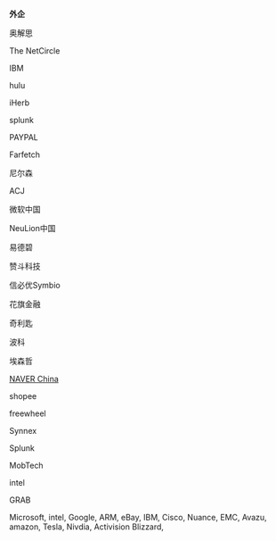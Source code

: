 **外企**

奥解思

The NetCircle

IBM

hulu

iHerb

splunk

PAYPAL

Farfetch

尼尔森

ACJ

微软中国

NeuLion中国

易德碧

赞斗科技

信必优Symbio

花旗金融

奇利匙

波科

埃森哲

[NAVER China](http://www.navercorp.cn/)

shopee

freewheel

Synnex

Splunk

MobTech

intel

GRAB

Microsoft, intel, Google, ARM, eBay, IBM, Cisco, Nuance, EMC, Avazu, amazon, Tesla, Nivdia, Activision Blizzard,

